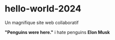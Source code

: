 # hello-world-2024
Un magnifique site web collaboratif

**"Penguins were here."**
i hate penguins
**Elon Musk**
